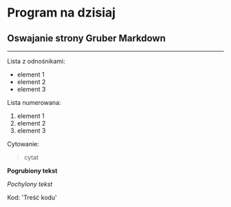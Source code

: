 Program na dzisiaj
==================
Oswajanie strony Gruber Markdown
--------------------------------

[Gruber Markdown]: http://daringfireball.net/projects/markdown/basic  "Gruber Markdown"

*****

Lista z odnośnikami:
* element 1
* element 2
* element 3

Lista numerowana:
1. element 1
2. element 2
3. element 3

Cytowanie:
> cytat

__Pogrubiony tekst__ 

_Pochylony tekst_

Kod:
'Treść kodu'
